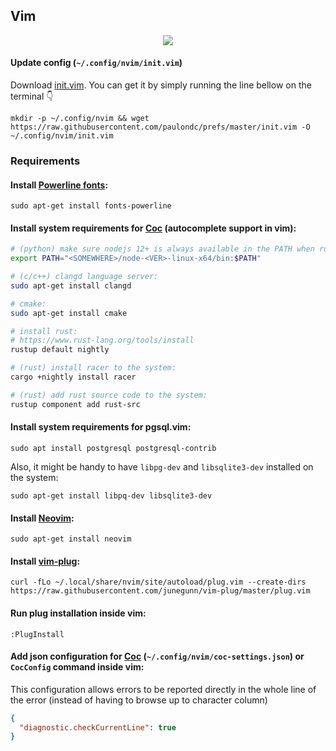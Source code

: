 ## Vim
<p align="center">
  <img src="data/screenshot.png?v=1"/>
</p>

#### Update config (`~/.config/nvim/init.vim`)

Download [init.vim](https://raw.githubusercontent.com/paulondc/prefs/master/init.vim). You can get it by simply running the line bellow on the terminal :point_down:
```
mkdir -p ~/.config/nvim && wget https://raw.githubusercontent.com/paulondc/prefs/master/init.vim -O ~/.config/nvim/init.vim
```


### Requirements

#### Install [Powerline fonts](https://github.com/powerline/fonts):
```
sudo apt-get install fonts-powerline
```

#### Install system requirements for [Coc](https://github.com/neoclide/coc.nvim) (autocomplete support in vim):
```bash
# (python) make sure nodejs 12+ is always available in the PATH when running vim (~/.bashrc)
export PATH="<SOMEWHERE>/node-<VER>-linux-x64/bin:$PATH"

# (c/c++) clangd language server:
sudo apt-get install clangd 

# cmake:
sudo apt-get install cmake

# install rust:
# https://www.rust-lang.org/tools/install
rustup default nightly

# (rust) install racer to the system:
cargo +nightly install racer

# (rust) add rust source code to the system:
rustup component add rust-src
```

#### Install system requirements for pgsql.vim:
```
sudo apt install postgresql postgresql-contrib
```

Also, it might be handy to have `libpg-dev` and `libsqlite3-dev` installed on the system:
```
sudo apt-get install libpq-dev libsqlite3-dev
```

#### Install [Neovim](https://neovim.io):
```
sudo apt-get install neovim
```

#### Install [vim-plug](https://github.com/junegunn/vim-plug):
```
curl -fLo ~/.local/share/nvim/site/autoload/plug.vim --create-dirs https://raw.githubusercontent.com/junegunn/vim-plug/master/plug.vim
```

#### Run plug installation inside vim:
```
:PlugInstall
```

#### Add json configuration for [Coc](https://github.com/neoclide/coc.nvim) (`~/.config/nvim/coc-settings.json`) or `CocConfig` command inside vim:

This configuration allows errors to be reported directly in the whole line of the error (instead of having to browse up to character column)
```json
{
  "diagnostic.checkCurrentLine": true
}
```
